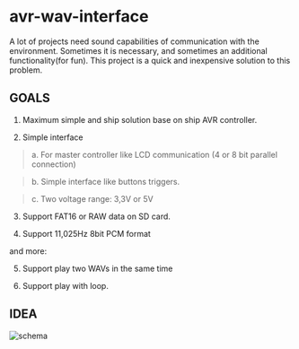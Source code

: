 # avr-wav-interface
A lot of projects need sound capabilities of communication with the environment. Sometimes it is necessary, and sometimes an additional functionality(for fun). This project is a quick and inexpensive solution to this problem.

## GOALS ##

1. Maximum simple and ship solution base on ship AVR controller.

2. Simple interface
> a. For master controller like LCD communication (4 or 8 bit parallel connection)

> b. Simple interface like buttons triggers.

> c. Two voltage range: 3,3V or 5V

3. Support FAT16 or RAW data on SD card.

4. Support 11,025Hz 8bit PCM format

and more:

5. Support play two WAVs in the same time

6. Support play with loop.

## IDEA ##

<img src="https://web.archive.org/web/20150429184021/http://avr-wav-interface.googlecode.com/svn/schemat.png" alt="schema">
